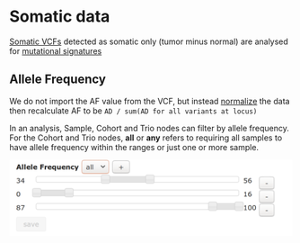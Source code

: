 # Somatic data

[Somatic VCFs](vcf_samples.md) detected as somatic only (tumor minus normal) are analysed for [mutational signatures](mutational_signatures.md)

## Allele Frequency

We do not import the AF value from the VCF, but instead [normalize](../variants/normalization.md) the data then recalculate AF to be ```AD / sum(AD for all variants at locus)```

In an analysis, Sample, Cohort and Trio nodes can filter by allele frequency. For the Cohort and Trio nodes, **all** or **any** refers to requiring all samples to have allele frequency within the ranges or just one or more sample.     

![](images/allele_frequency.png)

